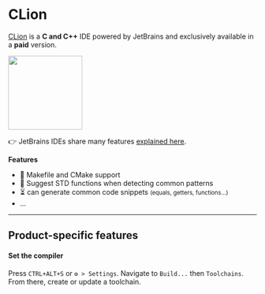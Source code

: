 # CLion

<div class="row row-cols-md-2"><div>

[CLion](https://www.jetbrains.com/clion/) is a **C and C++** IDE powered by JetBrains and exclusively available in a **paid** version.

<p class="text-center">
<img src="/courses/tools-and-frameworks/editors/jetbrains/clion/_images/logo.png" width="150"/>
</p>

👉 JetBrains IDEs share many features [explained here](../_general/index.md).
</div><div>

**Features**

* 🌱 Makefile and CMake support
* 🚀 Suggest STD functions when detecting common patterns
* ⏳ can generate common code snippets <small>(equals, getters, functions...)</small>
* ...
</div></div>

<hr class="sep-both">

## Product-specific features

<div class="row row-cols-md-2"><div>

#### Set the compiler

Press `CTRL+ALT+S` or `⚙️ > Settings`. Navigate to `Build...` then `Toolchains`. From there, create or update a toolchain.
</div><div>
</div></div>